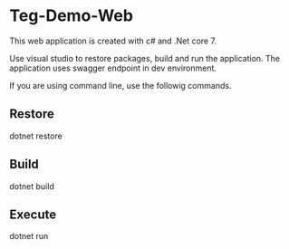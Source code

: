 # Teg-Demo-Web
This web application is created with c# and .Net core 7. 

Use visual studio to restore packages, build and run the application. The application uses swagger endpoint in dev environment.

If you are using command line, use the followig commands.

## Restore
dotnet restore

## Build 
dotnet build

## Execute
dotnet run